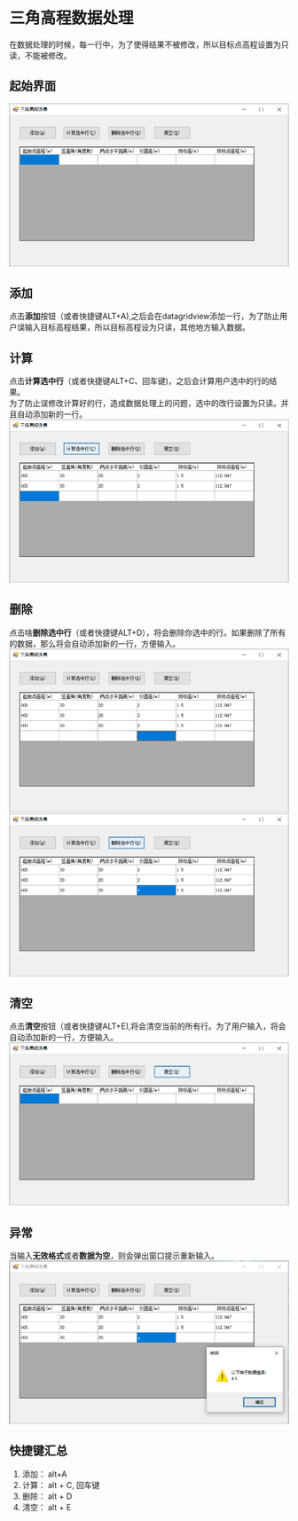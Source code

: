 # 三角高程数据处理
在数据处理的时候，每一行中，为了使得结果不被修改，所以目标点高程设置为只读，不能被修改。

## 起始界面
![start](./start.png)

## 添加
点击**添加**按钮（或者快捷键ALT+A),之后会在datagridview添加一行，为了防止用户误输入目标高程结果，所以目标高程设为只读，其他地方输入数据。

## 计算
点击**计算选中行**（或者快捷键ALT+C、回车键)，之后会计算用户选中的行的结果。  
为了防止误修改计算好的行，造成数据处理上的问题，选中的改行设置为只读。并且自动添加新的一行。  
![compute](./compute.png)  

## 删除
点击啥**删除选中行**（或者快捷键ALT+D），将会删除你选中的行。如果删除了所有的数据，那么将会自动添加新的一行，方便输入。
![delete](./delete1.png)  
![delete](./delete2.png)

## 清空
点击**清空**按钮（或者快捷键ALT+E),将会清空当前的所有行。为了用户输入，将会自动添加新的一行，方便输入。
![clear](./clear.png)

## 异常
当输入**无效格式**或者**数据为空**，则会弹出窗口提示重新输入。
![error](./error.png)

## 快捷键汇总
1. 添加： alt+A
2. 计算： alt + C, 回车键
3. 删除： alt + D
4. 清空： alt + E